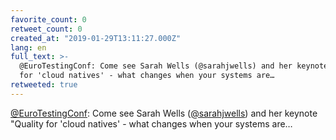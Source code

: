 ```yaml
---
favorite_count: 0
retweet_count: 0
created_at: "2019-01-29T13:11:27.000Z"
lang: en
full_text: >-
  @EuroTestingConf: Come see Sarah Wells (@sarahjwells) and her keynote "Quality
  for 'cloud natives' - what changes when your systems are…
retweeted: true
---
```


[@EuroTestingConf](https://twitter.com/EuroTestingConf): Come see Sarah Wells
([@sarahjwells](https://twitter.com/sarahjwells)) and her keynote "Quality for
'cloud natives' - what changes when your systems are…
